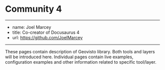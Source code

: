 # Community 4

---
  - name: Joel Marcey
  - title: Co-creator of Docusaurus 4
  - url: https://github.com/JoelMarcey
---

These pages contain description of Geovisto library. Both tools and layers will be introduced here.
Individual pages contain live examples, configuration examples and other information related to specific tool/layer.
